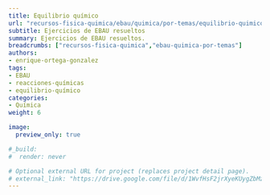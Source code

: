 ```yaml
---
title: Equilibrio químico
url: "recursos-fisica-quimica/ebau/quimica/por-temas/equilibrio-quimico"
subtitle: Ejercicios de EBAU resueltos
summary: Ejercicios de EBAU resueltos.
breadcrumbs: ["recursos-fisica-quimica","ebau-quimica-por-temas"]
authors:
- enrique-ortega-gonzalez
tags:
- EBAU
- reacciones-químicas
- equilibrio-químico
categories:
- Química
weight: 6

image:
  preview_only: true

#_build:
#  render: never

# Optional external URL for project (replaces project detail page).
# external_link: "https://drive.google.com/file/d/1WvfHsF2jrXyeKUygZbMz0BKkNSvS699x/view"
---
```


<!-- <iframe src="https://drive.google.com/file/d/1WvfHsF2jrXyeKUygZbMz0BKkNSvS699x/preview" style="width: 100vw; height: 500px; position: relative; left: 50%; right: 50%; margin-left: -50vw; margin-right: -50vw;" frameborder="0"></iframe> -->

<div id="adobe-dc-view" style="width: 100vw; position: relative; left: 50%; right: 50%; margin-left: -50vw; margin-right: -50vw;"></div>
<script src="https://documentcloud.adobe.com/view-sdk/main.js"></script>
<script type="text/javascript">
	document.addEventListener("adobe_dc_view_sdk.ready", function(){ 
		var adobeDCView = new AdobeDC.View({clientId: "5b6be996ab824b0e8113830d11740fa3", divId: "adobe-dc-view"});
		adobeDCView.previewFile({
			content:{location: {url: "https://fisiquimicamente.com/recursos-fisica-quimica/ebau/quimica/por-temas/equilibrio-quimico/equilibrio-quimico-EBAU-Quimica.pdf"}},
			metaData:{fileName: "equilibrio-quimico-EBAU-Quimica.pdf"}
		}, {embedMode: "IN_LINE"});
	});
</script>